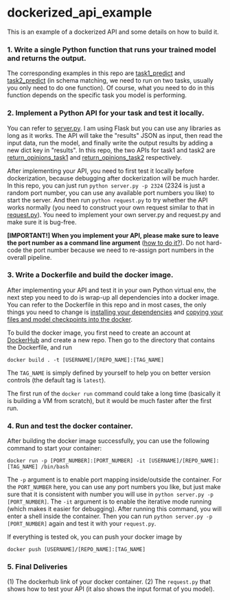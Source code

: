 # dockerized_api_example

This is an example of a dockerized API and some details on how to build it.

### 1. Write a single Python function that runs your trained model and returns the output. 

The corresponding examples in this repo are [task1_predict](https://github.com/zhangzx-uiuc/dockerized_api_example/blob/8d060619953dfcab452f49b9e4d5c39ac617b399/run.py#L320) and [task2_predict](https://github.com/zhangzx-uiuc/dockerized_api_example/blob/8d060619953dfcab452f49b9e4d5c39ac617b399/run.py#L390) (in schema matching, we need to run on two tasks, usually you only need to do one function). Of course, what you need to do in this function depends on the specific task you model is performing.

### 2. Implement a Python API for your task and test it locally.
You can refer to [server.py](https://github.com/zhangzx-uiuc/dockerized_api_example/blob/8d060619953dfcab452f49b9e4d5c39ac617b399/server.py). I am using Flask but you can use any libraries as long as it works. The API will take the "results" JSON as input, then read the input data, run the model, and finally write the output results by adding a new dict key in "results". In this repo, the two APIs for task1 and task2 are [return_opinions_task1](https://github.com/zhangzx-uiuc/dockerized_api_example/blob/8d060619953dfcab452f49b9e4d5c39ac617b399/server.py#L44) and [return_opinions_task2](https://github.com/zhangzx-uiuc/dockerized_api_example/blob/8d060619953dfcab452f49b9e4d5c39ac617b399/server.py#L61) respectively.

After implementing your API, you need to first test it locally before dockerization, because debugging after dockerization will be much harder. In this repo, you can just run `python server.py -p 2324` (2324 is just a random port number, you can use any available port numbers you like) to start the server. And then run `python request.py` to try whether the API works normally (you need to construct your own request similar to that in [request.py](https://github.com/zhangzx-uiuc/dockerized_api_example/blob/c238953b1e78c7ff028707cef98b65350927fa87/request.py)). You need to implement your own server.py and request.py and make sure it is bug-free.

**[IMPORTANT!] When you implement your API, please make sure to leave the port number as a command line argument** ([how to do it?](https://github.com/zhangzx-uiuc/dockerized_api_example/blob/b8c56e7b82df76cb2ad659d12b44d206129c4929/server.py#L81)). Do not hard-code the port number because we need to re-assign port numbers in the overall pipeline.

### 3. Write a Dockerfile and build the docker image.
After implementing your API and test it in your own Python virtual env, the next step you need to do is wrap-up all dependencies into a docker image. You can refer to the Dockerfile in this repo and in most cases, the only things you need to change is [installing your dependencies](https://github.com/zhangzx-uiuc/dockerized_api_example/blob/5f44406abdfe3d08a9d6eef20540b6111352ae42/Dockerfile#L13) and [copying your files and model checkpoints into the docker](https://github.com/zhangzx-uiuc/dockerized_api_example/blob/5f44406abdfe3d08a9d6eef20540b6111352ae42/Dockerfile#L25).

To build the docker image, you first need to create an account at [DockerHub](https://hub.docker.com/) and create a new repo. Then go to the directory that contains the Dockerfile, and run
```
docker build . -t [USERNAME]/[REPO_NAME]:[TAG_NAME]
```
The `TAG_NAME` is simply defined by yourself to help you on better version controls (the default tag is `latest`).

The first run of the `docker run` command could take a long time (basically it is building a VM from scratch), but it would be much faster after the first run. 

### 4. Run and test the docker container.
After building the docker image successfully, you can use the following command to start your container:
```
docker run -p [PORT_NUMBER]:[PORT_NUMBER] -it [USERNAME]/[REPO_NAME]:[TAG_NAME] /bin/bash
```
The `-p` argument is to enable port mapping inside/outside the container. For the `PORT_NUMBER` here, you can use any port numbers you like, but just make sure that it is consistent with number you will use in `python server.py -p [PORT_NUMBER]`. 
The `-it` argument is to enable the iterative mode running (which makes it easier for debugging). After running this command, you will enter a shell inside the container. Then you can run `python server.py -p [PORT_NUMBER]` again and test it with your `request.py`.

If everything is tested ok, you can push your docker image by
```
docker push [USERNAME]/[REPO_NAME]:[TAG_NAME]
```

### 5. Final Deliveries
(1) The dockerhub link of your docker container.
(2) The `request.py` that shows how to test your API (it also shows the input format of you model).
 


